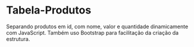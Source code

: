 # Tabela-Produtos
Separando produtos em id, com nome, valor e quantidade dinamicamente com JavaScript.
Também uso Bootstrap para facilitação da criação da estrutura.
